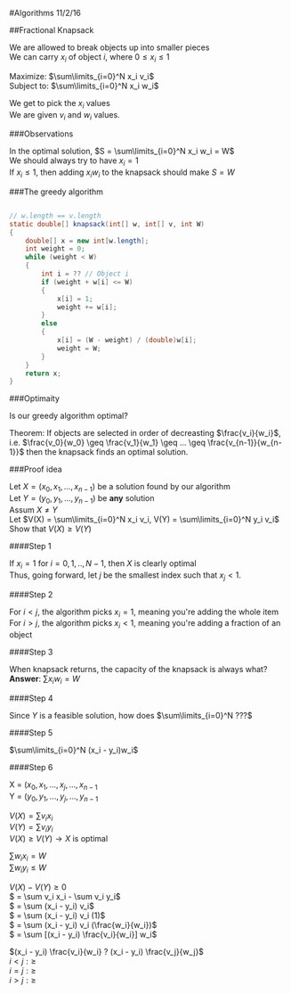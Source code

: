 #Algorithms 11/2/16

##Fractional Knapsack

We are allowed to break objects up into smaller pieces  
We can carry $x_i$ of object $i$, where $0 \leq x_i \leq 1$  

Maximize: $\sum\limits_{i=0}^N x_i v_i$  
Subject to: $\sum\limits_{i=0}^N x_i w_i$  

We get to pick the $x_i$ values  
We are given $v_i$ and $w_i$ values.

###Observations

In the optimal solution, $S = \sum\limits_{i=0}^N x_i w_i = W$  
We should always try to have $x_i = 1$  
If $x_i \leq 1$, then adding $x_i w_i$ to the knapsack should make $S = W$


###The greedy algorithm

```java

// w.length == v.length
static double[] knapsack(int[] w, int[] v, int W)
{
	double[] x = new int[w.length];
	int weight = 0;
	while (weight < W)
	{
		int i = ?? // Object i
		if (weight + w[i] <= W)
		{
			x[i] = 1;
			weight += w[i];
		}
		else
		{
			x[i] = (W - weight) / (double)w[i];
			weight = W;
		}
	}
	return x;
}

```


###Optimaity

Is our greedy algorithm optimal?

Theorem: If objects are selected in order of decreasting $\frac{v_i}{w_i}$, i.e. $\frac{v_0}{w_0} \geq \frac{v_1}{w_1} \geq ... \geq \frac{v_{n-1}}{w_{n-1}}$ then the knapsack finds an optimal solution.


###Proof idea

Let $X = (x_0, x_1, ..., x_{n-1})$ be a solution found by our algorithm  
Let $Y = (y_0, y_1, ..., y_{n-1})$ be **any** solution  
Assum $X \neq Y$  
Let $V(X) = \sum\limits_{i=0}^N x_i v_i, V(Y) = \sum\limits_{i=0}^N y_i v_i$  
Show that $V(X) \geq V(Y)$

####Step 1

If $x_i = 1$ for $i = 0, 1, .., N-1$, then $X$ is clearly optimal  
Thus, going forward, let $j$ be the smallest index such that $x_j < 1$.


####Step 2

For $i < j$, the algorithm picks $x_i = 1$, meaning you're adding the whole item  
For $i > j$, the algorithm picks $x_i < 1$, meaning you're adding a fraction of an object  


####Step 3

When knapsack returns, the capacity of the knapsack is always what?  
**Answer**: $\sum x_i w_i = W$


####Step 4

Since $Y$ is a feasible solution, how does $\sum\limits_{i=0}^N ???$


####Step 5

$\sum\limits_{i=0}^N (x_i - y_i)w_i$


####Step 6

X = $(x_0, x_1, ..., x_j, ..., x_{n-1}$  
Y = $(y_0, y_1, ..., y_j, ..., y_{n-1}$

$V(X) = \sum v_i x_i$  
$V(Y) = \sum v_i y_i$  
$V(X) \geq V(Y) \rightarrow X$ is optimal

$\sum w_i x_i = W$  
$\sum w_i y_i \leq W$  

$V(X) - V(Y) \geq 0$  
$ = \sum v_i x_i - \sum v_i y_i$  
$ = \sum (x_i - y_i) v_i$  
$ = \sum (x_i - y_i) v_i (1)$  
$ = \sum (x_i - y_i) v_i (\frac{w_i}{w_i})$  
$ = \sum [(x_i - y_i) \frac{v_i}{w_i}] w_i$

$(x_i - y_i) \frac{v_i}{w_i} ? (x_i - y_i) \frac{v_j}{w_j}$  
$i < j: \geq$  
$i = j: \geq$  
$i > j: \geq$